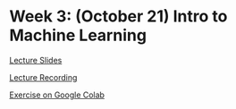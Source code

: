 # Week 3: (October 21) Intro to Machine Learning

[Lecture Slides](https://github.com/neurotechuoft/Workshops/blob/master/intermediate_2020_2021/week_3_ML_I/Lecture.pdf)

[Lecture Recording](https://drive.google.com/file/d/1gCe5nM6tzwTCY3K3Kiqcv7hDco8eHZFD/view?usp=sharing)

[Exercise on Google Colab](https://colab.research.google.com/github/neurotechuoft/Workshops/blob/master/beginner_2020_2021/week_4_loading_graphing_data/Exercises/graphing_loading_data.ipynb)


